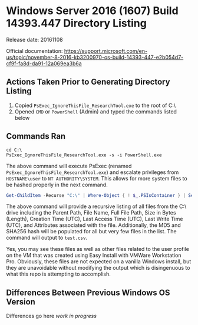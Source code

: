 # Windows Server 2016 (1607) Build 14393.447 Directory Listing

Release date: 20161108

Official documentation: https://support.microsoft.com/en-us/topic/november-8-2016-kb3200970-os-build-14393-447-e2b054d7-cf9f-fa8d-da91-12a069ea3b6a

## Actions Taken Prior to Generating Directory Listing

1. Copied `PsExec_IgnoreThisFile_ResearchTool.exe` to the root of C:\
2. Opened `CMD` or `PowerShell` (Admin) and typed the commands listed below

## Commands Ran

```
cd C:\
PsExec_IgnoreThisFile_ResearchTool.exe -s -i PowerShell.exe
```

The above command will execute PsExec (renamed `PsExec_IgnoreThisFile_ResearchTool.exe`) and escalate privileges from `HOSTNAME\user` to `NT AUTHORITY\SYSTEM`. This allows for more system files to be hashed properly in the next command.

```PowerShell
Get-ChildItem -Recurse "C:\" | Where-Object { ! $_.PSIsContainer } | Select-Object DirectoryName,Name,FullName,Length,@{N='CreationTimeUtc';E={(Get-Date -Format "s" $_.CreationTimeUtc).Replace("T", " ")}},@{N='LastAccessTimeUtc';E={(Get-Date -Format "s" $_.LastAccessTimeUtc).Replace("T", " ")}},@{N='LastWriteTimeUtc';E={(Get-Date -Format "s" $_.LastWriteTimeUtc).Replace("T", " ")}},Attributes,@{N='MD5';E={(Get-FileHash $_.FullName -Algorithm MD5).Hash}},@{N='SHA256';E={(Get-FileHash $_.FullName -Algorithm SHA256).Hash}},@{N='Sddl';E={(Get-Acl $_.FullName).Sddl}} | Export-Csv C:\test.csv -NoTypeInformation
```

The above command will provide a recursive listing of all files from the C:\ drive including the Parent Path, File Name, Full File Path, Size in Bytes (Length), Creation Time (UTC), Last Access Time (UTC), Last Write Time (UTC), and Attributes associated with the file. Additionally, the MD5 and SHA256 hash will be populated for all but very few files in the list. The command will output to `test.csv`. 

Yes, you may see these files as well as other files related to the user profile on the VM that was created using Easy Install with VMWare Workstation Pro. Obviously, these files are not expected on a vanilla Windows install, but they are unavoidable without modifying the output which is disingenuous to what this repo is attempting to accomplish.

## Differences Between Previous Windows OS Version

Differences go here *work in progress*
